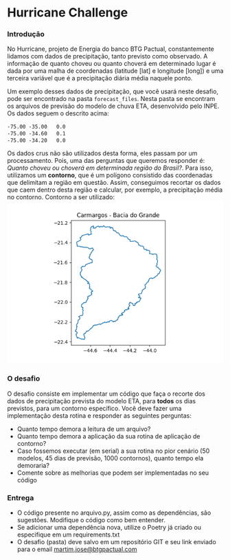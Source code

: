 # Hurricane Challenge
### Introdução
No Hurricane, projeto de Energia do banco BTG Pactual, constantemente lidamos com dados de precipitação, tanto previsto como observado. 
A informação de quanto choveu ou quanto choverá em determinado lugar é dada por uma malha de coordenadas 
(latitude [lat] e longitude [long]) e uma terceira variável que é a precipitação diária média naquele ponto.

Um exemplo desses dados de precipitação, que você usará neste desafio, pode ser encontrado na pasta `forecast_files`.
Nesta pasta se encontram os arquivos de previsão do modelo de chuva ETA, desenvolvido pelo INPE. 
Os dados seguem o descrito acima:
```
-75.00 -35.00   0.0
-75.00 -34.60   0.1
-75.00 -34.20   0.0
```

Os dados crus não são utilizados desta forma, eles passam por um processamento. Pois, uma das perguntas que queremos
responder é: *Quanto choveu ou choverá em determinada região do Brasil?*. Para isso, utilizamos um **contorno**,
que é um polígono consistido das coordenadas que delimitam a região em questão. Assim, conseguimos recortar os dados que 
caem dentro desta região e calcular, por exemplo, a precipitação média no contorno. Contorno a ser utilizado:
![Contorno de Camargos [Grande]](Contour_Camargos_Grande.png "Contorno de Carmargos")


### O desafio
O desafio consiste em implementar um código que faça o recorte dos dados de precipitação prevista do modelo ETA, para **todos**
os dias previstos, para um contorno específico. Você deve fazer uma implementação desta rotina e responder as seguintes perguntas:

- Quanto tempo demora a leitura de um arquivo?
- Quanto tempo demora a aplicação da sua rotina de aplicação de contorno?
- Caso fossemos executar (em serial) a sua rotina no pior cenário (50 modelos, 45 dias de previsão, 1000 contornos), quanto tempo ela demoraria?
- Comente sobre as melhorias que podem ser implementadas no seu código


### Entrega
- O código presente no arquivo.py, assim como as dependências, são sugestões. Modifique o código como bem entender.
- Se adicionar uma dependência nova, utilize o Poetry já criado ou especifique em um requirements.txt
- O desafio (pasta) deve salvo em um repositório GIT e seu link enviado para o email martim.jose@btgpactual.com